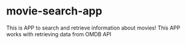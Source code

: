 # movie-search-app
This is APP to search and retrieve information about movies! This APP works with retrieving data from OMDB API
